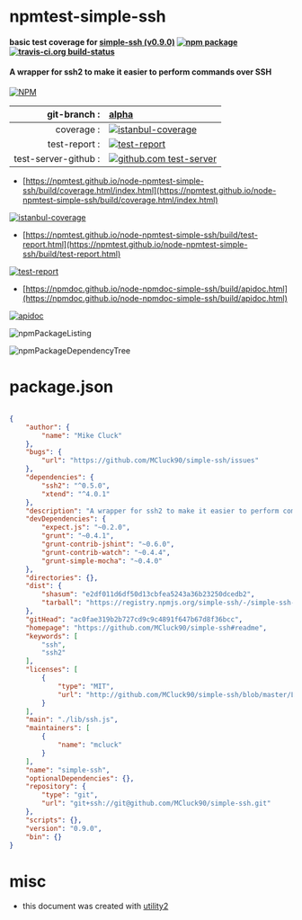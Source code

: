 # npmtest-simple-ssh

#### basic test coverage for  [simple-ssh (v0.9.0)](https://github.com/MCluck90/simple-ssh#readme)  [![npm package](https://img.shields.io/npm/v/npmtest-simple-ssh.svg?style=flat-square)](https://www.npmjs.org/package/npmtest-simple-ssh) [![travis-ci.org build-status](https://api.travis-ci.org/npmtest/node-npmtest-simple-ssh.svg)](https://travis-ci.org/npmtest/node-npmtest-simple-ssh)

#### A wrapper for ssh2 to make it easier to perform commands over SSH

[![NPM](https://nodei.co/npm/simple-ssh.png?downloads=true&downloadRank=true&stars=true)](https://www.npmjs.com/package/simple-ssh)

| git-branch : | [alpha](https://github.com/npmtest/node-npmtest-simple-ssh/tree/alpha)|
|--:|:--|
| coverage : | [![istanbul-coverage](https://npmtest.github.io/node-npmtest-simple-ssh/build/coverage.badge.svg)](https://npmtest.github.io/node-npmtest-simple-ssh/build/coverage.html/index.html)|
| test-report : | [![test-report](https://npmtest.github.io/node-npmtest-simple-ssh/build/test-report.badge.svg)](https://npmtest.github.io/node-npmtest-simple-ssh/build/test-report.html)|
| test-server-github : | [![github.com test-server](https://npmtest.github.io/node-npmtest-simple-ssh/GitHub-Mark-32px.png)](https://npmtest.github.io/node-npmtest-simple-ssh/build/app/index.html) | | build-artifacts : | [![build-artifacts](https://npmtest.github.io/node-npmtest-simple-ssh/glyphicons_144_folder_open.png)](https://github.com/npmtest/node-npmtest-simple-ssh/tree/gh-pages/build)|

- [https://npmtest.github.io/node-npmtest-simple-ssh/build/coverage.html/index.html](https://npmtest.github.io/node-npmtest-simple-ssh/build/coverage.html/index.html)

[![istanbul-coverage](https://npmtest.github.io/node-npmtest-simple-ssh/build/screenCapture.buildCi.browser.%252Ftmp%252Fbuild%252Fcoverage.lib.html.png)](https://npmtest.github.io/node-npmtest-simple-ssh/build/coverage.html/index.html)

- [https://npmtest.github.io/node-npmtest-simple-ssh/build/test-report.html](https://npmtest.github.io/node-npmtest-simple-ssh/build/test-report.html)

[![test-report](https://npmtest.github.io/node-npmtest-simple-ssh/build/screenCapture.buildCi.browser.%252Ftmp%252Fbuild%252Ftest-report.html.png)](https://npmtest.github.io/node-npmtest-simple-ssh/build/test-report.html)

- [https://npmdoc.github.io/node-npmdoc-simple-ssh/build/apidoc.html](https://npmdoc.github.io/node-npmdoc-simple-ssh/build/apidoc.html)

[![apidoc](https://npmdoc.github.io/node-npmdoc-simple-ssh/build/screenCapture.buildCi.browser.%252Ftmp%252Fbuild%252Fapidoc.html.png)](https://npmdoc.github.io/node-npmdoc-simple-ssh/build/apidoc.html)

![npmPackageListing](https://npmtest.github.io/node-npmtest-simple-ssh/build/screenCapture.npmPackageListing.svg)

![npmPackageDependencyTree](https://npmtest.github.io/node-npmtest-simple-ssh/build/screenCapture.npmPackageDependencyTree.svg)



# package.json

```json

{
    "author": {
        "name": "Mike Cluck"
    },
    "bugs": {
        "url": "https://github.com/MCluck90/simple-ssh/issues"
    },
    "dependencies": {
        "ssh2": "^0.5.0",
        "xtend": "^4.0.1"
    },
    "description": "A wrapper for ssh2 to make it easier to perform commands over SSH",
    "devDependencies": {
        "expect.js": "~0.2.0",
        "grunt": "~0.4.1",
        "grunt-contrib-jshint": "~0.6.0",
        "grunt-contrib-watch": "~0.4.4",
        "grunt-simple-mocha": "~0.4.0"
    },
    "directories": {},
    "dist": {
        "shasum": "e2df011d6df50d13cbfea5243a36b23250dcedb2",
        "tarball": "https://registry.npmjs.org/simple-ssh/-/simple-ssh-0.9.0.tgz"
    },
    "gitHead": "ac0fae319b2b727cd9c9c4891f647b67d8f36bcc",
    "homepage": "https://github.com/MCluck90/simple-ssh#readme",
    "keywords": [
        "ssh",
        "ssh2"
    ],
    "licenses": [
        {
            "type": "MIT",
            "url": "http://github.com/MCluck90/simple-ssh/blob/master/LICENSE.txt"
        }
    ],
    "main": "./lib/ssh.js",
    "maintainers": [
        {
            "name": "mcluck"
        }
    ],
    "name": "simple-ssh",
    "optionalDependencies": {},
    "repository": {
        "type": "git",
        "url": "git+ssh://git@github.com/MCluck90/simple-ssh.git"
    },
    "scripts": {},
    "version": "0.9.0",
    "bin": {}
}
```



# misc
- this document was created with [utility2](https://github.com/kaizhu256/node-utility2)
